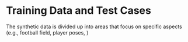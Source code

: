 # Training Data and Test Cases
The synthetic data is divided up into areas that focus on specific aspects (e.g., football field, player poses, )
